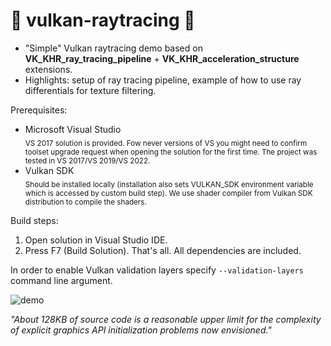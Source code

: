# 🌋 vulkan-raytracing 🖖

* "Simple" Vulkan raytracing demo based on __VK_KHR_ray_tracing_pipeline__ + __VK_KHR_acceleration_structure__ extensions.
* Highlights: setup of ray tracing pipeline, example of how to use ray differentials for texture filtering.

Prerequisites:
* Microsoft Visual Studio  
<sub>VS 2017 solution is provided. Fow never versions of VS you might need to confirm toolset upgrade request when opening the solution for the first time. The project was tested in VS 2017/VS 2019/VS 2022.</sub>
* Vulkan SDK  
<sub>Should be installed locally (installation also sets VULKAN_SDK environment variable which is accessed by custom build step). We use shader compiler from Vulkan SDK distribution to compile the shaders.</sub>

Build steps: 

1. Open solution in Visual Studio IDE.
2. Press F7 (Build Solution). That's all. All dependencies are included.

In order to enable Vulkan validation layers specify ```--validation-layers``` command line argument.

![demo](https://user-images.githubusercontent.com/4964024/48605463-26722a00-e97d-11e8-9548-65de42d50c21.png)

_"About 128KB of source code is a reasonable upper limit for the complexity of explicit graphics API initialization problems now envisioned."_
